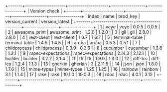 +-------+--------------------+--------------------+-----------------+----------------+
|                                   Version check                                    |
+-------+--------------------+--------------------+-----------------+----------------+
| index | name               | prod_key           | version_current | version_latest |
+-------+--------------------+--------------------+-----------------+----------------+
| 1     | veye               | veye               | 0.0.5           | 0.0.5          |
| 2     | awesome_print      | awesome_print      | 1.2.0           | 1.2.0          |
| 3     | gli                | gli                | 2.8.0           | 2.8.0          |
| 4     | rest-client        | rest-client        | 1.6.7           | 1.6.7          |
| 5     | terminal-table     | terminal-table     | 1.4.5           | 1.4.5          |
| 6     | aruba              | aruba              | 0.5.3           | 0.5.1          |
| 7     | childprocess       | childprocess       | 0.3.9           | 0.3.6          |
| 8     | cucumber           | cucumber           | 1.3.8           | 1.2.1          |
| 9     | rspec-expectations | rspec-expectations | 2.14.3          | 2.12.1         |
| 10    | builder            | builder            | 3.2.2           | 3.1.4          |
| 11    | ffi                | ffi                | 1.9.0           | 1.3.0          |
| 12    | diff-lcs           | diff-lcs           | 1.2.4           | 1.1.3          |
| 13    | gherkin            | gherkin            | 3               | 2.11.5         |
| 14    | json               | json               | 1.8.0           | 1.7.6          |
| 15    | mime-types         | mime-types         | 1.25            | 1.25           |
| 16    | rainbow            | rainbow            | 3.1             | 1.1.4          |
| 17    | rake               | rake               | 10.1.0          | 10.0.3         |
| 18    | rdoc               | rdoc               | 4.0.1           | 3.12           |
+-------+--------------------+--------------------+-----------------+----------------+

